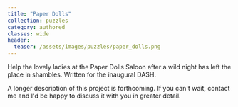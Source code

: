 ```yaml
---
title: "Paper Dolls"
collection: puzzles
category: authored
classes: wide
header: 
  teaser: /assets/images/puzzles/paper_dolls.png
---
```


Help the lovely ladies at the Paper Dolls Saloon after a wild night has left the place in shambles.  Written for the inaugural DASH.

A longer description of this project is forthcoming. If you can't wait, contact me and I'd be happy to discuss it with you in greater detail.